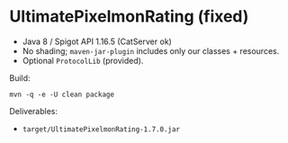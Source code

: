 # UltimatePixelmonRating (fixed)

- Java 8 / Spigot API 1.16.5 (CatServer ok)
- No shading; `maven-jar-plugin` includes only our classes + resources.
- Optional `ProtocolLib` (provided).

Build:
```
mvn -q -e -U clean package
```

Deliverables:
- `target/UltimatePixelmonRating-1.7.0.jar`
